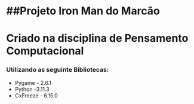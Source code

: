 # ##Projeto Iron Man do Marcão
# Criado na disciplina de Pensamento Computacional

### Utilizando as seguinte Bibliotecas:
- Pygame - 2.6.1
- Python -3.11.3
- CxFreeze - 6.15.0
